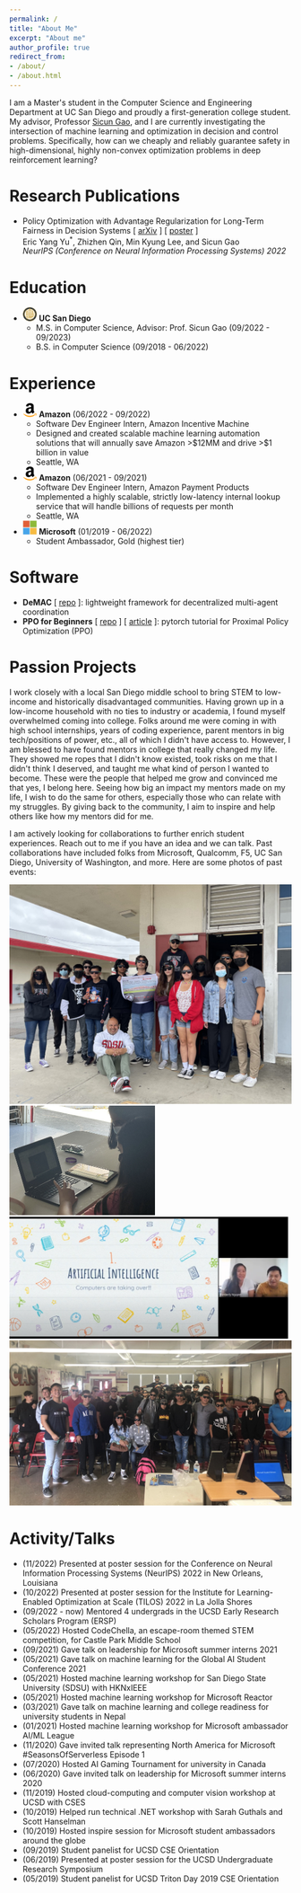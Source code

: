 ```yaml
---
permalink: /
title: "About Me"
excerpt: "About me"
author_profile: true
redirect_from:
- /about/
- /about.html
---
```

I am a Master's student in the Computer Science and Engineering Department at UC San Diego and proudly a first-generation college student. 
My advisor, Professor [Sicun Gao](https://scungao.github.io/), and I are currently investigating the intersection of machine learning and
optimization in decision and control problems. Specifically, how can we cheaply and reliably guarantee safety in high-dimensional, highly non-convex
optimization problems in deep reinforcement learning?

# Research Publications
- Policy Optimization with Advantage Regularization for Long-Term Fairness in Decision Systems [ [arXiv](https://arxiv.org/abs/2210.12546) ] [ [poster](../images/neurips_poster_pocar.pdf) ]\
Eric Yang Yu<sup>*</sup>, Zhizhen Qin, Min Kyung Lee, and Sicun Gao\
_NeurIPS (Conference on Neural Information Processing Systems) 2022_

# Education
- <img src="./images/ucsd.png" width="25"> **UC San Diego**
  - M.S. in Computer Science, Advisor: Prof. Sicun Gao (09/2022 - 09/2023)
  - B.S. in Computer Science (09/2018 - 06/2022)

# Experience
- <img src="./images/amazon.png" width="25"> **Amazon** (06/2022 - 09/2022)
  - Software Dev Engineer Intern, Amazon Incentive Machine
  - Designed and created scalable machine learning automation solutions that will annually save Amazon >\$12MM and drive >\$1 billion in value
  - Seattle, WA
- <img src="./images/amazon.png" width="25"> **Amazon** (06/2021 - 09/2021)
  - Software Dev Engineer Intern, Amazon Payment Products
  - Implemented a highly scalable, strictly low-latency internal lookup service that will handle billions of requests per month
  - Seattle, WA
- <img src="./images/microsoft.png" width="25"> **Microsoft** (01/2019 - 06/2022)
  - Student Ambassador, Gold (highest tier)

# Software
- **DeMAC** [ [repo](https://github.com/ericyangyu/DeMAC) ]: lightweight framework for decentralized multi-agent coordination
- **PPO for Beginners** [ [repo](https://github.com/ericyangyu/PPO-for-Beginners) ] [ [article](https://medium.com/analytics-vidhya/coding-ppo-from-scratch-with-pytorch-part-1-4-613dfc1b14c8) ]: pytorch tutorial for Proximal Policy Optimization (PPO)

# Passion Projects
I work closely with a local San Diego middle school to bring STEM to low-income and historically disadvantaged communities.
Having grown up in a low-income household with no ties to industry or academia, I found myself overwhelmed coming into college.
Folks around me were coming in with high school internships, years of coding experience, parent mentors in big tech/positions of power, etc.,
all of which I didn't have access to. However, I am blessed to have found mentors in college that really changed my life. 
They showed me ropes that I didn't know existed, took risks on me that I didn't think I deserved, and taught me what kind of person I wanted to become.
These were the people that helped me grow and convinced me that yes, I belong here. Seeing how big an impact my mentors made on my life, 
I wish to do the same for others, especially those who can relate with my struggles. By giving back to the community, I aim to inspire and 
help others like how my mentors did for me. 

I am actively looking for collaborations to further enrich student experiences. Reach out to me if you have an idea
and we can talk. Past collaborations have included folks from Microsoft, Qualcomm, F5, UC San Diego, University of Washington, and more. 
Here are some photos of past events:

<img src="./images/cpm/cpm_052722_0.jpg">
<img src="./images/cpm/cpm_052821_3.jpg" width="260">
<img src="./images/cpm/cpm_052321_inspire_1.jpg" width="500">
<img src="./images/cpm/cpm_022020_0.JPG">

# Activity/Talks 
- (11/2022) Presented at poster session for the Conference on Neural Information Processing Systems (NeurIPS) 2022 in New Orleans, Louisiana
- (10/2022) Presented at poster session for the Institute for Learning-Enabled Optimization at Scale (TILOS) 2022 in La Jolla Shores
- (09/2022 - now) Mentored 4 undergrads in the UCSD Early Research Scholars Program (ERSP)
- (05/2022) Hosted CodeChella, an escape-room themed STEM competition, for Castle Park Middle School
- (09/2021) Gave talk on leadership for Microsoft summer interns 2021
- (05/2021) Gave talk on machine learning for the Global AI Student Conference 2021
- (05/2021) Hosted machine learning workshop for San Diego State University (SDSU) with HKNxIEEE
- (05/2021) Hosted machine learning workshop for Microsoft Reactor
- (03/2021) Gave talk on machine learning and college readiness for university students in Nepal
- (01/2021) Hosted machine learning workshop for Microsoft ambassador AI/ML League
- (11/2020) Gave invited talk representing North America for Microsoft #SeasonsOfServerless Episode 1
- (07/2020) Hosted AI Gaming Tournament for university in Canada
- (06/2020) Gave invited talk on leadership for Microsoft summer interns 2020
- (11/2019) Hosted cloud-computing and computer vision workshop at UCSD with CSES
- (10/2019) Helped run technical .NET workshop with Sarah Guthals and Scott Hanselman
- (10/2019) Hosted inspire session for Microsoft student ambassadors around the globe
- (09/2019) Student panelist for UCSD CSE Orientation
- (06/2019) Presented at poster session for the UCSD Undergraduate Research Symposium
- (05/2019) Student panelist for UCSD Triton Day 2019 CSE Orientation
